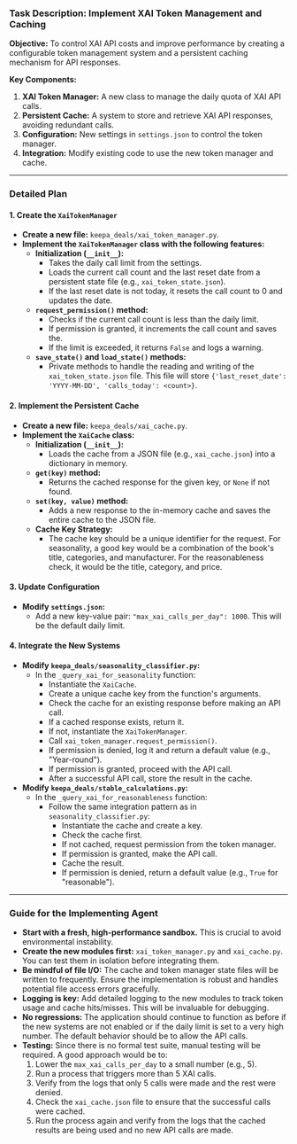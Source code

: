 ### Task Description: Implement XAI Token Management and Caching

**Objective:** To control XAI API costs and improve performance by creating a configurable token management system and a persistent caching mechanism for API responses.

**Key Components:**

1.  **XAI Token Manager:** A new class to manage the daily quota of XAI API calls.
2.  **Persistent Cache:** A system to store and retrieve XAI API responses, avoiding redundant calls.
3.  **Configuration:** New settings in `settings.json` to control the token manager.
4.  **Integration:** Modify existing code to use the new token manager and cache.

---

### Detailed Plan

#### 1. Create the `XaiTokenManager`

*   **Create a new file:** `keepa_deals/xai_token_manager.py`.
*   **Implement the `XaiTokenManager` class with the following features:**
    *   **Initialization (`__init__`):**
        *   Takes the daily call limit from the settings.
        *   Loads the current call count and the last reset date from a persistent state file (e.g., `xai_token_state.json`).
        *   If the last reset date is not today, it resets the call count to 0 and updates the date.
    *   **`request_permission()` method:**
        *   Checks if the current call count is less than the daily limit.
        *   If permission is granted, it increments the call count and saves the.
        *   If the limit is exceeded, it returns `False` and logs a warning.
    *   **`save_state()` and `load_state()` methods:**
        *   Private methods to handle the reading and writing of the `xai_token_state.json` file. This file will store `{'last_reset_date': 'YYYY-MM-DD', 'calls_today': <count>}`.

#### 2. Implement the Persistent Cache

*   **Create a new file:** `keepa_deals/xai_cache.py`.
*   **Implement the `XaiCache` class:**
    *   **Initialization (`__init__`):**
        *   Loads the cache from a JSON file (e.g., `xai_cache.json`) into a dictionary in memory.
    *   **`get(key)` method:**
        *   Returns the cached response for the given key, or `None` if not found.
    *   **`set(key, value)` method:**
        *   Adds a new response to the in-memory cache and saves the entire cache to the JSON file.
    *   **Cache Key Strategy:**
        *   The cache key should be a unique identifier for the request. For seasonality, a good key would be a combination of the book's title, categories, and manufacturer. For the reasonableness check, it would be the title, category, and price.

#### 3. Update Configuration

*   **Modify `settings.json`:**
    *   Add a new key-value pair: `"max_xai_calls_per_day": 1000`. This will be the default daily limit.

#### 4. Integrate the New Systems

*   **Modify `keepa_deals/seasonality_classifier.py`:**
    *   In the `_query_xai_for_seasonality` function:
        *   Instantiate the `XaiCache`.
        *   Create a unique cache key from the function's arguments.
        *   Check the cache for an existing response before making an API call.
        *   If a cached response exists, return it.
        *   If not, instantiate the `XaiTokenManager`.
        *   Call `xai_token_manager.request_permission()`.
        *   If permission is denied, log it and return a default value (e.g., "Year-round").
        *   If permission is granted, proceed with the API call.
        *   After a successful API call, store the result in the cache.
*   **Modify `keepa_deals/stable_calculations.py`:**
    *   In the `_query_xai_for_reasonableness` function:
        *   Follow the same integration pattern as in `seasonality_classifier.py`:
            *   Instantiate the cache and create a key.
            *   Check the cache first.
            *   If not cached, request permission from the token manager.
            *   If permission is granted, make the API call.
            *   Cache the result.
            *   If permission is denied, return a default value (e.g., `True` for "reasonable").

---

### Guide for the Implementing Agent

*   **Start with a fresh, high-performance sandbox.** This is crucial to avoid environmental instability.
*   **Create the new modules first:** `xai_token_manager.py` and `xai_cache.py`. You can test them in isolation before integrating them.
*   **Be mindful of file I/O:** The cache and token manager state files will be written to frequently. Ensure the implementation is robust and handles potential file access errors gracefully.
*   **Logging is key:** Add detailed logging to the new modules to track token usage and cache hits/misses. This will be invaluable for debugging.
*   **No regressions:** The application should continue to function as before if the new systems are not enabled or if the daily limit is set to a very high number. The default behavior should be to allow the API calls.
*   **Testing:** Since there is no formal test suite, manual testing will be required. A good approach would be to:
    1.  Lower the `max_xai_calls_per_day` to a small number (e.g., 5).
    2.  Run a process that triggers more than 5 XAI calls.
    3.  Verify from the logs that only 5 calls were made and the rest were denied.
    4.  Check the `xai_cache.json` file to ensure that the successful calls were cached.
    5.  Run the process again and verify from the logs that the cached results are being used and no new API calls are made.

